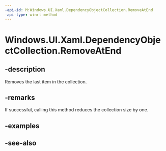 ```yaml
---
-api-id: M:Windows.UI.Xaml.DependencyObjectCollection.RemoveAtEnd
-api-type: winrt method
---
```


<!-- Method syntax
public void RemoveAtEnd()
-->

# Windows.UI.Xaml.DependencyObjectCollection.RemoveAtEnd

## -description
Removes the last item in the collection.



## -remarks
If successful, calling this method reduces the collection size by one.

## -examples

## -see-also
